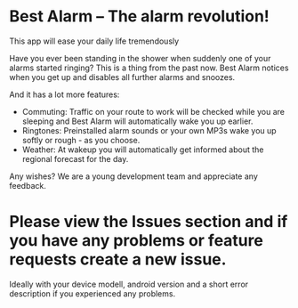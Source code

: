 # Best Alarm – The alarm revolution!

This app will ease your daily life tremendously
 
Have you ever been standing in the shower when suddenly one of your alarms started ringing?
This is a thing from the past now.
Best Alarm notices when you get up and disables all further alarms and snoozes.

And it has a lot more features:
- Commuting: Traffic on your route to work will be checked while you are sleeping and Best    Alarm will automatically wake you up earlier.
- Ringtones: Preinstalled alarm sounds or your own MP3s wake you up softly or rough - as you choose.
- Weather: At wakeup you will automatically get informed about the regional forecast for the day.

Any wishes?
We are a young development team and appreciate any feedback.

# 
# Please view the Issues section and if you have any problems or feature requests create a new issue.
Ideally with your device modell, android version and a short error description if you experienced any problems.
